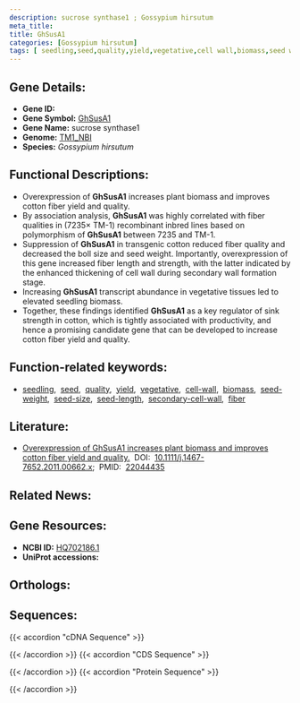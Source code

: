 ```yaml
---
description: sucrose synthase1 ; Gossypium hirsutum
meta_title:
title: GhSusA1
categories: [Gossypium hirsutum]
tags: [ seedling,seed,quality,yield,vegetative,cell wall,biomass,seed weight,seed size,seed length,secondary cell wall,fiber ]
---
```


## Gene Details:
- **Gene ID:** []()
- **Gene Symbol:** <u>GhSusA1</u>
- **Gene Name:** sucrose synthase1
- **Genome:** [TM1_NBI](https://yanglab.hzau.edu.cn/CottonMD/download.1)
- **Species:** *Gossypium hirsutum*

## Functional Descriptions:
   - Overexpression of **GhSusA1** increases plant biomass and improves cotton fiber yield and quality.
   - By association analysis, **GhSusA1** was highly correlated with fiber qualities in (7235× TM-1) recombinant inbred lines based on polymorphism of **GhSusA1** between 7235 and TM-1.
   - Suppression of **GhSusA1** in transgenic cotton reduced fiber quality and decreased the boll size and seed weight. Importantly, overexpression of this gene increased fiber length and strength, with the latter indicated by the enhanced thickening of cell wall during secondary wall formation stage.
   - Increasing **GhSusA1** transcript abundance in vegetative tissues led to elevated seedling biomass.
   - Together, these findings identified **GhSusA1** as a key regulator of sink strength in cotton, which is tightly associated with productivity, and hence a promising candidate gene that can be developed to increase cotton fiber yield and quality.

## Function-related keywords:
   - [seedling](/tags/seedling/),&nbsp;&nbsp;[seed](/tags/seed/),&nbsp;&nbsp;[quality](/tags/quality/),&nbsp;&nbsp;[yield](/tags/yield/),&nbsp;&nbsp;[vegetative](/tags/vegetative/),&nbsp;&nbsp;[cell-wall](/tags/cell-wall/),&nbsp;&nbsp;[biomass](/tags/biomass/),&nbsp;&nbsp;[seed-weight](/tags/seed-weight/),&nbsp;&nbsp;[seed-size](/tags/seed-size/),&nbsp;&nbsp;[seed-length](/tags/seed-length/),&nbsp;&nbsp;[secondary-cell-wall](/tags/secondary-cell-wall/),&nbsp;&nbsp;[fiber](/tags/fiber/)

## Literature:
   - [Overexpression of GhSusA1 increases plant biomass and improves cotton fiber yield and quality.](https://doi.org/10.1111/j.1467-7652.2011.00662.x)&nbsp;&nbsp;DOI:&nbsp;&nbsp;[10.1111/j.1467-7652.2011.00662.x](https://doi.org/10.1111/j.1467-7652.2011.00662.x);&nbsp;&nbsp;PMID:&nbsp;&nbsp;[22044435](https://pubmed.ncbi.nlm.nih.gov/22044435/)

## Related News:

## Gene Resources:
- **NCBI ID:**  [HQ702186.1](https://www.ncbi.nlm.nih.gov/gene/?term=HQ702186.1)
- **UniProt accessions:**  [](https://www.uniprot.org/uniprotkb//entry)

## Orthologs:

## Sequences:
{{< accordion "cDNA Sequence" >}}

{{< /accordion >}}
{{< accordion "CDS Sequence" >}}

{{< /accordion >}}
{{< accordion "Protein Sequence" >}}

{{< /accordion >}}
